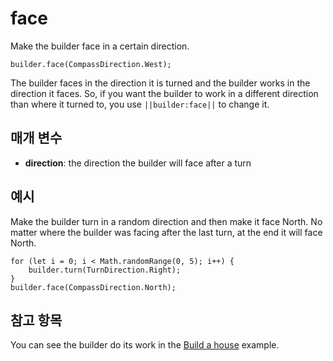 # face

Make the builder face in a certain direction.

```sig
builder.face(CompassDirection.West);
```

The builder faces in the direction it is turned and the builder works in the direction it faces. So, if you want the builder to work in a different direction than where it turned to, you use `||builder:face||` to change it.

## 매개 변수

* **direction**: the direction the builder will face after a turn

## 예시

Make the builder turn in a random direction and then make it face North. No matter where the builder was facing after the last turn, at the end it will face North.

```blocks
for (let i = 0; i < Math.randomRange(0, 5); i++) {
    builder.turn(TurnDirection.Right);
}
builder.face(CompassDirection.North);
```

## 참고 항목

You can see the builder do its work in the [Build a house](/examples/house-builder) example.
